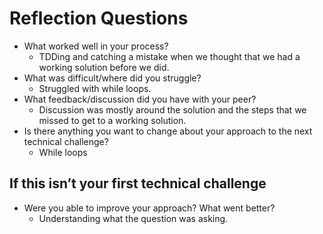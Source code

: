 # Reflection Questions

- What worked well in your process?
  - TDDing and catching a mistake when we thought that we had a working solution before we did.
- What was difficult/where did you struggle?
  - Struggled with while loops.
- What feedback/discussion did you have with your peer?
  - Discussion was mostly around the solution and the steps that we missed to get to a working solution.
- Is there anything you want to change about your approach to the next technical challenge?
  - While loops

## If this isn’t your first technical challenge

- Were you able to improve your approach? What went better?
  - Understanding what the question was asking.